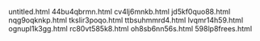 untitled.html
44bu4qbrmn.html
cv4lj6mnkb.html
jd5kf0quo88.html
nqg9oqknkp.html
tkslir3poqo.html
ttbsuhmmrd4.html
lvqmr14h59.html
ognupl1k3gg.html
rc80vt585k8.html
oh8sb6nn56s.html
598lp8frees.html